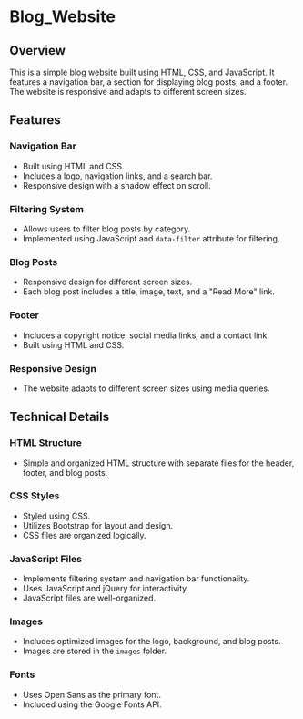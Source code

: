 # Blog_Website

## Overview

This is a simple blog website built using HTML, CSS, and JavaScript. It features a navigation bar, a section for displaying blog posts, and a footer. The website is responsive and adapts to different screen sizes.

## Features

### Navigation Bar
- Built using HTML and CSS.
- Includes a logo, navigation links, and a search bar.
- Responsive design with a shadow effect on scroll.

### Filtering System
- Allows users to filter blog posts by category.
- Implemented using JavaScript and `data-filter` attribute for filtering.

### Blog Posts
- Responsive design for different screen sizes.
- Each blog post includes a title, image, text, and a "Read More" link.

### Footer
- Includes a copyright notice, social media links, and a contact link.
- Built using HTML and CSS.

### Responsive Design
- The website adapts to different screen sizes using media queries.

## Technical Details

### HTML Structure
- Simple and organized HTML structure with separate files for the header, footer, and blog posts.

### CSS Styles
- Styled using CSS.
- Utilizes Bootstrap for layout and design.
- CSS files are organized logically.

### JavaScript Files
- Implements filtering system and navigation bar functionality.
- Uses JavaScript and jQuery for interactivity.
- JavaScript files are well-organized.

### Images
- Includes optimized images for the logo, background, and blog posts.
- Images are stored in the `images` folder.

### Fonts
- Uses Open Sans as the primary font.
- Included using the Google Fonts API.


